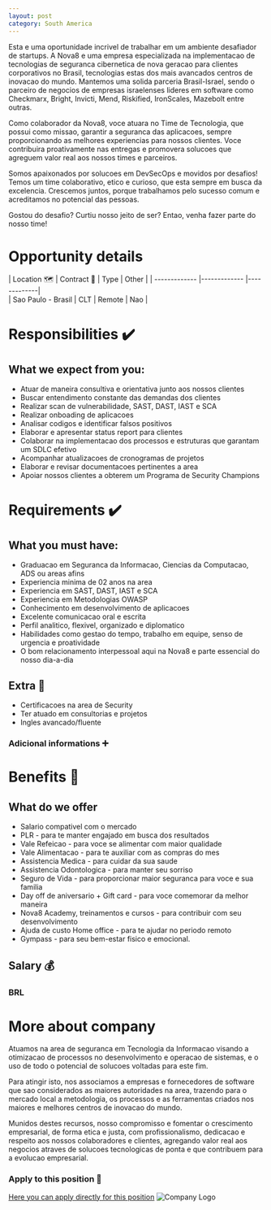 ```yaml
---
layout: post 
category: South America 
---
```


Esta e uma oportunidade incrivel de trabalhar em um ambiente desafiador de startups. A Nova8 e uma empresa especializada na implementacao de tecnologias de seguranca cibernetica de nova geracao para clientes corporativos no Brasil, tecnologias estas dos mais avancados centros de inovacao do mundo. Mantemos uma solida parceria Brasil-Israel, sendo o parceiro de negocios de empresas israelenses lideres em software como Checkmarx, Bright, Invicti, Mend, Riskified, IronScales, Mazebolt entre outras.

Como colaborador da Nova8, voce atuara no Time de Tecnologia, que possui como missao, garantir a seguranca das aplicacoes, sempre proporcionando as melhores experiencias para nossos clientes. Voce contribuira proativamente nas entregas e promovera solucoes que agreguem valor real aos nossos times e parceiros.

Somos apaixonados por solucoes em DevSecOps e movidos por desafios! Temos um time colaborativo, etico e curioso, que esta sempre em busca da excelencia. Crescemos juntos, porque trabalhamos pelo sucesso comum e acreditamos no potencial das pessoas.

Gostou do desafio? Curtiu nosso jeito de ser? Entao, venha fazer parte do nosso time!
# Opportunity details

| Location :world_map: | Contract :memo: | Type        | Other |
| -------------   |------------- |-------------|      
| Sao Paulo - Brasil  | CLT | Remote | Nao |

# Responsibilities :heavy_check_mark:
## What we expect from you:
- Atuar de maneira consultiva e orientativa junto aos nossos clientes
- Buscar entendimento constante das demandas dos clientes
- Realizar scan de vulnerabilidade, SAST, DAST, IAST e SCA
- Realizar onboading de aplicacoes
- Analisar codigos e identificar falsos positivos
- Elaborar e apresentar status report para clientes
- Colaborar na implementacao dos processos e estruturas que garantam um SDLC efetivo
- Acompanhar atualizacoes de cronogramas de projetos
- Elaborar e revisar documentacoes pertinentes a area
- Apoiar nossos clientes a obterem um Programa de Security Champions

# Requirements :heavy_check_mark:
## What you must have:
- Graduacao em Seguranca da Informacao, Ciencias da Computacao, ADS ou areas afins
- Experiencia minima de 02 anos na area
- Experiencia em SAST, DAST, IAST e SCA
- Experiencia em Metodologias OWASP
- Conhecimento em desenvolvimento de aplicacoes
- Excelente comunicacao oral e escrita
- Perfil analitico, flexivel, organizado e diplomatico
- Habilidades como gestao do tempo, trabalho em equipe, senso de urgencia e proatividade
- O bom relacionamento interpessoal aqui na Nova8 e parte essencial do nosso dia-a-dia 

## Extra :smiling_face_with_three_hearts:
- Certificacoes na area de Security
- Ter atuado em consultorias e projetos
- Ingles avancado/fluente

### Adicional informations :heavy_plus_sign:

# Benefits :briefcase:
## What do we offer
- Salario compativel com o mercado
- PLR - para te manter engajado em busca dos resultados
- Vale Refeicao - para voce se alimentar com maior qualidade
- Vale Alimentacao - para te auxiliar com as compras do mes
- Assistencia Medica - para cuidar da sua saude
- Assistencia Odontologica - para manter seu sorriso
- Seguro de Vida - para proporcionar maior seguranca para voce e sua familia
- Day off de aniversario + Gift card - para voce comemorar da melhor maneira
- Nova8 Academy, treinamentos e cursos - para contribuir com seu desenvolvimento
- Ajuda de custo Home office - para te ajudar no periodo remoto
- Gympass - para seu bem-estar fisico e emocional.

## Salary :moneybag:
### BRL

# More about company
Atuamos na area de seguranca em Tecnologia da Informacao visando a otimizacao de processos no desenvolvimento e operacao de sistemas, e o uso de todo o potencial de solucoes voltadas para este fim. 

Para atingir isto, nos associamos a empresas e fornecedores de software que sao considerados as maiores autoridades na area, trazendo para o mercado local a metodologia, os processos e as ferramentas criados nos maiores e melhores centros de inovacao do mundo.

Munidos destes recursos, nosso compromisso e fomentar o crescimento empresarial, de forma etica e justa, com profissionalismo, dedicacao e respeito aos nossos colaboradores e clientes, agregando valor real aos negocios atraves de solucoes tecnologicas de ponta e que contribuem para a evolucao empresarial.

### Apply to this position :love_letter:
[Here you can apply directly for this position](https://nova8.gupy.io/job/eyJzb3VyY2UiOiJndXB5X3B1YmxpY19wYWdlIiwiam9iSWQiOjQwODE1MTF9)
![Company Logo](https://www.nova8.com.br/2022/wp-content/uploads/2022/05/NOVA_8_BRANCO-01-1.png)